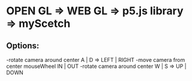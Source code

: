 # OPEN GL => WEB GL => p5.js library => myScetch

## Options:
   -rotate camera around center A | D => LEFT | RIGHT
   -move camera from center mouseWheel IN | OUT
   -rotate camera around center W | S => UP | DOWN

